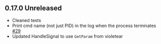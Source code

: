 ## 0.17.0 Unreleased

* Cleaned tests
* Print cmd name (not just PID) in the log when the process terminates [#29](https://github.com/immortal/immortal/pull/29)
* Updated HandleSignal to use `GetParam` from violetear
